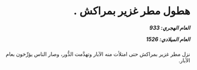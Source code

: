 <h1 dir="rtl">هطول مطر غزير بمراكش .</h1>

<h5 dir="rtl">العام الهجري:  933

العام الميلادي: 1526

</h5>

<p dir="rtl">نزل مطر غزير بمراكش حتى امتلأت منه الآبار وتهدَّمت الدُّور، وصار الناس يؤرِّخون بعام الآبار.</p></br>
